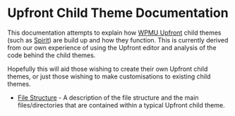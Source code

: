 # Upfront Child Theme Documentation

This documentation attempts to explain how [WPMU Upfront](https://premium.wpmudev.org/blog/introducing-upfront/) child themes (such as [Spirit](https://premium.wpmudev.org/project/spirit/)) are build up and how they function. This is currently derived from our own experience of using the Upfront editor and analysis of the code behind the child themes.

Hopefully this will aid those wishing to create their own Upfront child themes, or just those wishing to make customisations to existing child themes.

* [File Structure](file-structure.md) - A description of the file structure and the main files/directories that are contained within a typical Upfront child theme.
